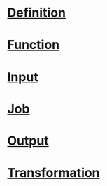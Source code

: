 # [Definition](StreamAnalyticsREST/stream-analytics-definition.md)
# [Function](StreamAnalyticsREST/stream-analytics-function.md)
# [Input](StreamAnalyticsREST/stream-analytics-input.md)
# [Job](StreamAnalyticsREST/stream-analytics-job.md)
# [Output](StreamAnalyticsREST/stream-analytics-output.md)
# [Transformation](StreamAnalyticsREST/stream-analytics-transformation.md)
